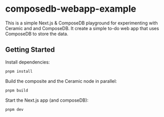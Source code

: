 # composedb-webapp-example

This is a simple Next.js & ComposeDB playground for experimenting with Ceramic and and ComposeDB.
It create a simple to-do web app that uses ComposeDB to store the data.

## Getting Started

Install dependencies:

```bash
pnpm install
```

Build the composite and the Ceramic node in parallel:

```bash
pnpm build
```

Start the Next.js app (and composeDB):

```bash
pnpm dev
```
